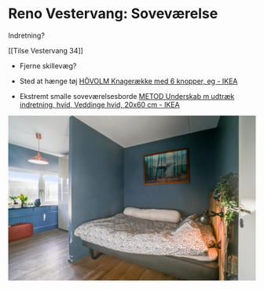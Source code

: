 # Reno Vestervang: Soveværelse
Indretning?

[[Tilse Vestervang 34]]
* Fjerne skillevæg?

* Sted at hænge tøj
[HÖVOLM Knagerække med 6 knopper, eg - IKEA](https://www.ikea.com/dk/da/p/hoevolm-knageraekke-med-6-knopper-eg-10500059/)

* Ekstremt smalle soveværelsesborde
[METOD Underskab m udtræk indretning, hvid, Veddinge hvid, 20x60 cm - IKEA](https://www.ikea.com/dk/da/p/metod-underskab-m-udtraek-indretning-hvid-veddinge-hvid-s09164879/)

![](BearImages/354510BA-6774-4864-ACC8-5EF267E47591-84687-0000093D7F64602E/customsize.jpg)
	

<!-- #home/project #p0 -->

<!-- {BearID:65AB65A7-A532-4518-8818-FDF5A96AB0D6-17399-0000027C79F19211} -->
